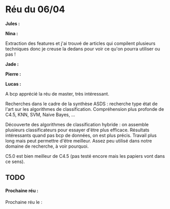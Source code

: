 # Réu du 06/04
**Jules :**

**Nina :**

Extraction des features et j'ai trouvé de articles qui compilent plusieurs techniques donc je creuse la dedans pour voir ce qu'on pourra utiliser ou pas !

**Jade :**


**Pierre :**

**Lucas :**

A bcp apprécié la réu de master, très intéressant.

Recherches dans le cadre de la synthèse ASDS : recherche type état de l'art sur les algorithmes de classification.
Compréhension plus profonde de C4.5, KNN, SVM, Naive Bayes, …

Découverte des algorithmes de classification hybride : on assemble plusieurs classificateurs pour essayer d'être plus efficace. Résultats intéressants quand pas bcp de données, on est plus précis. Travail plus long mais peut permettre d'être meilleur. Assez peu utilisé dans notre domaine de recherche, à voir pourquoi.

C5.0 est bien meilleur de C4.5 (pas testé encore mais les papiers vont dans ce sens).


## TODO


#### Prochaine réu :

Prochaine réu le : 


